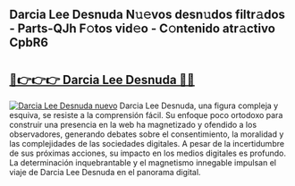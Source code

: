 ## Darcia Lee Desnuda N𝚞𝚎vos desn𝚞dos filtr𝚊dos - Parts-QJh F𝚘tos vid𝚎o - C𝚘ntenido atr𝚊ctivo CpbR6

# <h2><a href="http://mbb5sx.tromn.icu/?c=Darcia+Lee+Desnuda">🔗👉👉👉 Darcia Lee Desnuda 🔗🔗</a></h2>

[![Darcia Lee Desnuda nuevo](https://i.imgur.com/pEAQMta.gif)](http://mbb5sx.tromn.icu/?c=Darcia+Lee+Desnuda)
Darcia Lee Desnuda, una figura compleja y esquiva, se resiste a la comprensión fácil. Su enfoque poco ortodoxo para construir una presencia en la web ha magnetizado y ofendido a los observadores, generando debates sobre el consentimiento, la moralidad y las complejidades de las sociedades digitales. A pesar de la incertidumbre de sus próximas acciones, su impacto en los medios digitales es profundo. La determinación inquebrantable y el magnetismo innegable impulsan el viaje de Darcia Lee Desnuda en el panorama digital.

